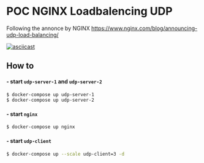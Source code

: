 # POC NGINX Loadbalencing UDP

Following the annonce by NGINX https://www.nginx.com/blog/announcing-udp-load-balancing/

[![asciicast](https://asciinema.org/a/PfisTRMQhlPLVV4hy6eAIQjNZ.png)](https://asciinema.org/a/PfisTRMQhlPLVV4hy6eAIQjNZ)

## How to 

#### - start `udp-server-1` and `udp-server-2` 

``` sh
$ docker-compose up udp-server-1
$ docker-compose up udp-server-2
```

#### - start `nginx`

``` sh
$ docker-compose up nginx
```

#### - start `udp-client`

``` sh
$ docker-compose up --scale udp-client=3 -d
```

